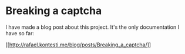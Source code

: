 Breaking a captcha
===================

I have made a blog post about this project. It's the only documentation I have so far:

[[http://rafael.kontesti.me/blog/posts/Breaking_a_captcha/]]